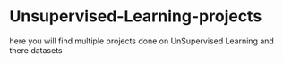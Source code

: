 # Unsupervised-Learning-projects
here you will find multiple projects done on UnSupervised Learning and there datasets
